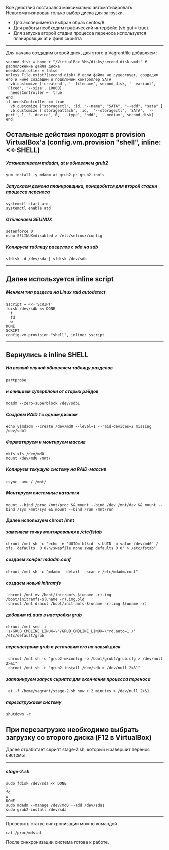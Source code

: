 Все действия постарался максимально автоматизировать. Неавтоматизирован только выбор диска для загрузки.

- Для эксперимента выбран образ centos/8.
- Для работы необходим графический интерфейс (vb.gui = true).
- Для запуска второй стадии процесса переноса используется планировщик at и файл скрипта

-----

Для начала создадим второй диск, для этого в Vagrantfile добавляем:

    second_disk = home + "/VirtualBox VMs/disks/second_disk.vmdi" # расположение файла диска
    needsController = false
    unless File.exist?(second_disk) # если файла не существует, создадим его и ниже создадим и подключим контроллер SATA
      vb.customize ['createhd', '--filename', second_disk, '--variant', 'Fixed', '--size', 10000]
      needsController =  true
    end
    if needsController == true
      vb.customize ["storagectl", :id, "--name", "SATA", "--add", "sata" ]
      vb.customize ['storageattach', :id,  '--storagectl', 'SATA', '--port', 1, '--device', 0, '--type', 'hdd', '--medium', second_disk]
    end

Остальные действия проходят в provision VirtualBox'а (config.vm.provision "shell", inline: <<-SHELL)
-----
##### Устанавливаем mdadm, at и обновляем grub2
    yum install -y mdadm at grub2-pc grub2-tools
##### Запускаем демона планировщика, понадобится для второй стадии процесса переноса
    systemctl start atd
    systemctl enable atd

##### Отключаем SELINUX
    setenforce 0
    echo SELINUX=disabled > /etc/selinux/config
##### Копируем таблицу разделов с sda на sdb
    sfdisk -d /dev/sda | sfdisk /dev/sdb
-----
Далее используется inline script
-----
##### Меняем тип раздела на Linux raid autodetect
    $script = <<-'SCRIPT'
    fdisk /dev/sdb << DONE
      t
      fd
      w
    DONE
    SCRIPT
    config.vm.provision "shell", inline: $script

-----
Вернулись в inline SHELL
-----
##### На всякий случай обновляем таблицу разделов
    partprobe
##### и очищаем суперблоки от старых рэйдов
    mdadm --zero-superblock /dev/sdb1

##### Создаем RAID 1 с одним диском
    echo y|mdadm --create /dev/md0 --level=1 --raid-devices=2 missing /dev/sdb1

##### Форматируем и монтируем массив
    mkfs.xfs /dev/md0
    mount /dev/md0 /mnt/

##### Копируем текущую систему на RAID-массив
    rsync -axu / /mnt/

##### Монтируем системные каталоги
    mount --bind /proc /mnt/proc && mount --bind /dev /mnt/dev && mount --bind /sys /mnt/sys && mount --bind /run /mnt/run

#### Далее используем chroot /mnt
##### заменяем точку монтирования в /etc/fstab
    chroot /mnt sh -c "echo -e 'UUID=`blkid -s UUID -o value /dev/md0` /  xfs  defaults  0 0\n/swapfile none swap defaults 0 0' > /etc/fstab"
##### создаем конфиг mdadm.conf
    chroot /mnt sh -c "mdadm --detail --scan > /etc/mdadm.conf"
##### создаем новый initramfs
     chroot /mnt mv /boot/initramfs-$(uname -r).img /boot/initramfs-$(uname -r).img.old
     chroot /mnt dracut /boot/initramfs-$(uname -r).img $(uname -r)
##### добавим rd.auto в настройки grub
    chroot /mnt sed -i 's/GRUB_CMDLINE_LINUX=\"/GRUB_CMDLINE_LINUX=\"rd.auto=1 /' /etc/default/grub
##### перенастроим grub и установим его на новый диск
     chroot /mnt sh -c "grub2-mkconfig -o /boot/grub2/grub.cfg > /dev/null 2>&1"
     chroot /mnt sh -c "grub2-install /dev/sdb > /dev/null 2>&1"
##### запланируем запуск скрипта для окончания процесса переноса
     at -f /home/vagrant/stage-2.sh now + 2 minutes > /dev/null 2>&1
##### перезагружаем систему
    shutdown -r

При перезагрузке необходимо выбрать загрузку со второго диска (F12 в VirtualBox)
-----
Далее отработает скрипт stage-2.sh, который и завершит перенос системы

-----
##### stage-2.sh
    sudo fdisk /dev/sda << DONE
    t
    fd
    w
    DONE
    sudo mdadm --manage /dev/md0 --add /dev/sda1
    sudo grub2-install /dev/sda
-----
Проверить статус синхронизации можно командой

    cat /proc/mdstat
После синхронизации система готова к работе.
